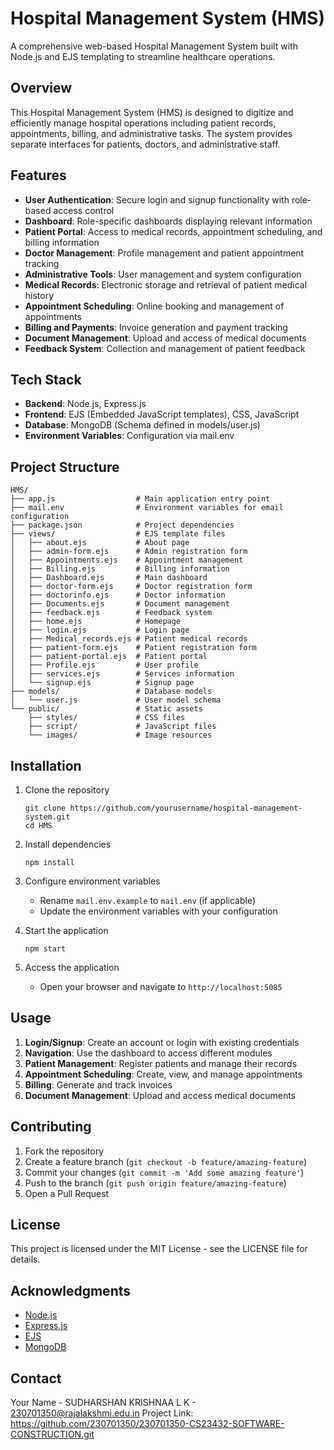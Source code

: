 # Hospital Management System (HMS)

A comprehensive web-based Hospital Management System built with Node.js and EJS templating to streamline healthcare operations.

## Overview

This Hospital Management System (HMS) is designed to digitize and efficiently manage hospital operations including patient records, appointments, billing, and administrative tasks. The system provides separate interfaces for patients, doctors, and administrative staff.

## Features

- **User Authentication**: Secure login and signup functionality with role-based access control
- **Dashboard**: Role-specific dashboards displaying relevant information
- **Patient Portal**: Access to medical records, appointment scheduling, and billing information
- **Doctor Management**: Profile management and patient appointment tracking
- **Administrative Tools**: User management and system configuration
- **Medical Records**: Electronic storage and retrieval of patient medical history
- **Appointment Scheduling**: Online booking and management of appointments
- **Billing and Payments**: Invoice generation and payment tracking
- **Document Management**: Upload and access of medical documents
- **Feedback System**: Collection and management of patient feedback

## Tech Stack

- **Backend**: Node.js, Express.js
- **Frontend**: EJS (Embedded JavaScript templates), CSS, JavaScript
- **Database**: MongoDB (Schema defined in models/user.js)
- **Environment Variables**: Configuration via mail.env

## Project Structure

```
HMS/
├── app.js                  # Main application entry point
├── mail.env                # Environment variables for email configuration
├── package.json            # Project dependencies
├── views/                  # EJS template files
│   ├── about.ejs           # About page
│   ├── admin-form.ejs      # Admin registration form
│   ├── Appointments.ejs    # Appointment management
│   ├── Billing.ejs         # Billing information
│   ├── Dashboard.ejs       # Main dashboard
│   ├── doctor-form.ejs     # Doctor registration form
│   ├── doctorinfo.ejs      # Doctor information
│   ├── Documents.ejs       # Document management
│   ├── feedback.ejs        # Feedback system
│   ├── home.ejs            # Homepage
│   ├── login.ejs           # Login page
│   ├── Medical_records.ejs # Patient medical records
│   ├── patient-form.ejs    # Patient registration form
│   ├── patient-portal.ejs  # Patient portal
│   ├── Profile.ejs         # User profile
│   ├── services.ejs        # Services information
│   └── signup.ejs          # Signup page
├── models/                 # Database models
│   └── user.js             # User model schema
└── public/                 # Static assets
    ├── styles/             # CSS files
    ├── script/             # JavaScript files
    └── images/             # Image resources
```

## Installation

1. Clone the repository
   ```
   git clone https://github.com/yourusername/hospital-management-system.git
   cd HMS
   ```

2. Install dependencies
   ```
   npm install
   ```

3. Configure environment variables
   - Rename `mail.env.example` to `mail.env` (if applicable)
   - Update the environment variables with your configuration

4. Start the application
   ```
   npm start
   ```

5. Access the application
   - Open your browser and navigate to `http://localhost:5085`

## Usage

1. **Login/Signup**: Create an account or login with existing credentials
2. **Navigation**: Use the dashboard to access different modules
3. **Patient Management**: Register patients and manage their records
4. **Appointment Scheduling**: Create, view, and manage appointments
5. **Billing**: Generate and track invoices
6. **Document Management**: Upload and access medical documents

## Contributing

1. Fork the repository
2. Create a feature branch (`git checkout -b feature/amazing-feature`)
3. Commit your changes (`git commit -m 'Add some amazing feature'`)
4. Push to the branch (`git push origin feature/amazing-feature`)
5. Open a Pull Request

## License

This project is licensed under the MIT License - see the LICENSE file for details.

## Acknowledgments

- [Node.js](https://nodejs.org/)
- [Express.js](https://expressjs.com/)
- [EJS](https://ejs.co/)
- [MongoDB](https://www.mongodb.com/)

## Contact

Your Name - SUDHARSHAN KRISHNAA L K - 230701350@rajalakshmi.edu.in
Project Link: https://github.com/230701350/230701350-CS23432-SOFTWARE-CONSTRUCTION.git
